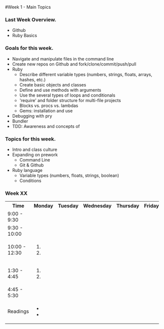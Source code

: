 #Week 1 - Main Topics

### Last Week Overview.
- Github
- Ruby Basics

### Goals for this week.
- Navigate and manipulate files in the command line
- Create new repos on Github and fork/clone/commit/push/pull
- Ruby
  - Describe different variable types (numbers, strings, floats, arrays, hashes, etc.)
  - Create basic objects and classes
  - Define and use methods with arguments
  - Use the several types of loops and conditionals
  - 'require' and folder structure for multi-file projects
  - Blocks vs. procs vs. lambdas
  - Gems: installation and use
- Debugging with pry
- Bundler
- TDD: Awareness and concepts of

### Topics for this week.
- Intro and class culture
- Expanding on prework
  - Command Line
  - Git & Github
- Ruby language
  - Variable types (numbers, floats, strings, boolean)
  - Conditions

### Week XX
<table>
  <tr>
    <th>Time</th><th>Monday</th><th>Tuesday</th><th>Wednesday</th><th>Thursday</th><th>Friday</th>
  </tr>
  <tr><!-- Quiz -->
    <td>9:00 - 9:30</td>
    <td></td>
    <td></td>
    <td></td>
    <td></td>
    <td></td>
  </tr>
  <tr><!-- HW Review -->
    <td>9:30 - 10:00</td>
    <td></td>
    <td></td>
    <td></td>
    <td></td>
    <td></td>
  </tr>
  <tr> <!-- AM Lesson/Lab -->
    <td>10:00 - 12:30</td>
    <td>
      <ol>
        <li>
        </li>
        <li>
        </li>
      </ol>
    </td>
    <td></td>
    <td></td>
    <td></td>
    <td></td>
  </tr>
  <tr> <!-- PM Lesson/Lab -->
    <td>1:30 - 4:45</td>
    <td>
      <ol>
        <li>
        </li>
        <li>
        </li>
      </ol>
    </td>
    <td></td>
    <td></td>
    <td></td>
    <td></td>
  </tr>
  <tr> <!-- Assigned Homework -->
    <td>4:45 - 5:30</td> 
    <td>
    </td>
    <td></td>
    <td></td>
    <td></td>
    <td></td>
  </tr>
  <tr><!-- Readings -->
    <td>Readings</td>
    <td>
      <ul>
        <li>
        </li>
        <li>
        </li>
      </ul>
    </td>
    <td></td>
    <td></td>
    <td></td>
    <td></td>
  </tr>
</table>

